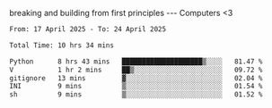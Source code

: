 breaking and building from first principles --- Computers <3

<!--START_SECTION:waka-->

```txt
From: 17 April 2025 - To: 24 April 2025

Total Time: 10 hrs 34 mins

Python      8 hrs 43 mins   ████████████████████▒░░░░   81.47 %
V           1 hr 2 mins     ██▒░░░░░░░░░░░░░░░░░░░░░░   09.72 %
gitignore   13 mins         ▓░░░░░░░░░░░░░░░░░░░░░░░░   02.04 %
INI         9 mins          ▒░░░░░░░░░░░░░░░░░░░░░░░░   01.54 %
sh          9 mins          ▒░░░░░░░░░░░░░░░░░░░░░░░░   01.52 %
```

<!--END_SECTION:waka-->
